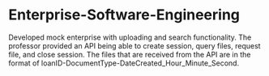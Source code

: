# Enterprise-Software-Engineering
Developed mock enterprise with uploading and search functionality. The professor provided an API being able to create session, query files, request file, and close session. The files that are received from the API are in the format of loanID-DocumentType-DateCreated_Hour_Minute_Second. 
